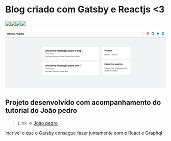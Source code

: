 # Blog criado com Gatsby e Reactjs <3

<div style="display:flex;">
<img  src="https://img.shields.io/static/v1?label=node&message=LTS&color=green&style=for-the-badge&logo=node.js"/>
<img  src="https://img.shields.io/static/v1?label=react&message=LTS&color=blue&style=for-the-badge&logo=react"/>
<img  src="https://img.shields.io/static/v1?label=javascript&message=LTS&color=yellow&style=for-the-badge&logo=javascript"/>
<img  src="https://img.shields.io/static/v1?label=gatsby&message=LTS&color=purple&style=for-the-badge&logo=gatsby"/>
</div>

![tela inicial](./static/imageblog.jpeg)


## Projeto desenvolvido com acompanhamento do tutorial do João pedro

>Link => [João pedro](https://www.joaopedro.cc/blog-com-gatsby-e-react-parte-1)

Incrível o que o Gatsby consegue fazer juntamente com o React e Graphql
